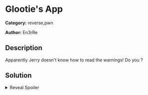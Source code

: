# Glootie's App
**Category:** reverse,pwn

**Author:** En3rRe

## Description

Apparently Jerry doesn't know how to read the warnings! Do you ?

## Solution
<details>
 <summary>Reveal Spoiler</summary>

    TO BE ADDED
</details>